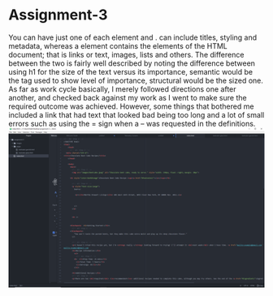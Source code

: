 # Assignment-3
You can have just one of each element <head> and <body>. <head> can include titles, styling and metadata, whereas a <body> element contains the elements of the HTML document; that is links or text, images, lists and others.
The difference between the two is fairly well described by noting the difference between using h1 for the size of the text versus its importance, semantic would be the tag used to show level of importance, structural would be the sized one.
As far as work cycle basically, I merely followed directions one after another, and checked back against my work as I went to make sure the required outcome was achieved. However, some things that bothered me included a link that had text that looked bad being too long and a lot of small errors such as using the = sign when a – was requested in the definitions.
![Screenie](https://github.com/Drakklin/web-dev-hw/blob/master/assignment-3/images/screenie.png)
